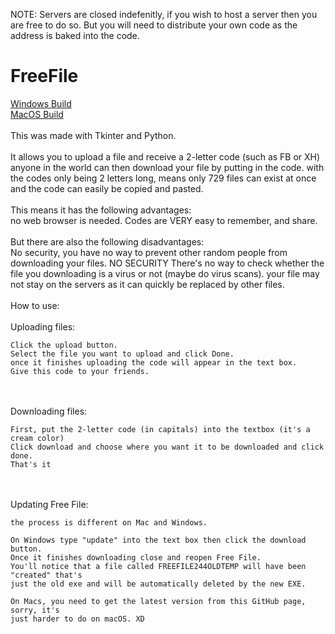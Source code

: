 NOTE: Servers are closed indefenitly, if you wish to host a server then you are free to do so. But you will need to distribute your own code as the address is baked into the code.

# FreeFile
[Windows Build](WindowsBuild.zip)
<br>
[MacOS Build](MacBuild.zip)
<br>
<br>
This was made with Tkinter and Python.
<br>
<br>
It allows you to upload a file and receive a 2-letter code (such as FB or XH) anyone in the world can then download your file by putting in the code.
with the codes only being 2 letters long, means only 729 files can exist at once and the code can easily be copied and pasted.
<br>
<br>
This means it has the following advantages:
<br>
no web browser is needed.
Codes are VERY easy to remember, and share.
<br>
<br>
But there are also the following disadvantages:
<br>
No security, you have no way to prevent other random people from downloading your files.
NO SECURITY There's no way to check whether the file you downloading is a virus or not (maybe do virus scans).
your file may not stay on the servers as it can quickly be replaced by other files.
<br>
<br>
How to use:
<br>
<br>
  Uploading files:
    
    Click the upload button.
    Select the file you want to upload and click Done.
    once it finishes uploading the code will appear in the text box.
    Give this code to your friends.
<br>
<br>
  Downloading files:
    
    First, put the 2-letter code (in capitals) into the textbox (it's a cream color)
    Click download and choose where you want it to be downloaded and click done.
    That's it
<br>
<br>
  Updating Free File:
    
    the process is different on Mac and Windows.
    
    On Windows type "update" into the text box then click the download button.
    Once it finishes downloading close and reopen Free File.
    You'll notice that a file called FREEFILE244OLDTEMP will have been "created" that's
    just the old exe and will be automatically deleted by the new EXE.
    
    On Macs, you need to get the latest version from this GitHub page, sorry, it's 
    just harder to do on macOS. XD
